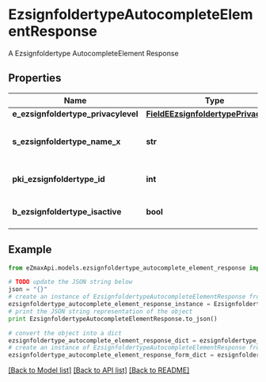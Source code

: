 # EzsignfoldertypeAutocompleteElementResponse

A Ezsignfoldertype AutocompleteElement Response

## Properties

Name | Type | Description | Notes
------------ | ------------- | ------------- | -------------
**e_ezsignfoldertype_privacylevel** | [**FieldEEzsignfoldertypePrivacylevel**](FieldEEzsignfoldertypePrivacylevel.md) |  | 
**s_ezsignfoldertype_name_x** | **str** | The name of the Ezsignfoldertype in the language of the requester | 
**pki_ezsignfoldertype_id** | **int** | The unique ID of the Ezsignfoldertype. | 
**b_ezsignfoldertype_isactive** | **bool** | Whether the Ezsignfoldertype is active or not | 

## Example

```python
from eZmaxApi.models.ezsignfoldertype_autocomplete_element_response import EzsignfoldertypeAutocompleteElementResponse

# TODO update the JSON string below
json = "{}"
# create an instance of EzsignfoldertypeAutocompleteElementResponse from a JSON string
ezsignfoldertype_autocomplete_element_response_instance = EzsignfoldertypeAutocompleteElementResponse.from_json(json)
# print the JSON string representation of the object
print EzsignfoldertypeAutocompleteElementResponse.to_json()

# convert the object into a dict
ezsignfoldertype_autocomplete_element_response_dict = ezsignfoldertype_autocomplete_element_response_instance.to_dict()
# create an instance of EzsignfoldertypeAutocompleteElementResponse from a dict
ezsignfoldertype_autocomplete_element_response_form_dict = ezsignfoldertype_autocomplete_element_response.from_dict(ezsignfoldertype_autocomplete_element_response_dict)
```
[[Back to Model list]](../README.md#documentation-for-models) [[Back to API list]](../README.md#documentation-for-api-endpoints) [[Back to README]](../README.md)


